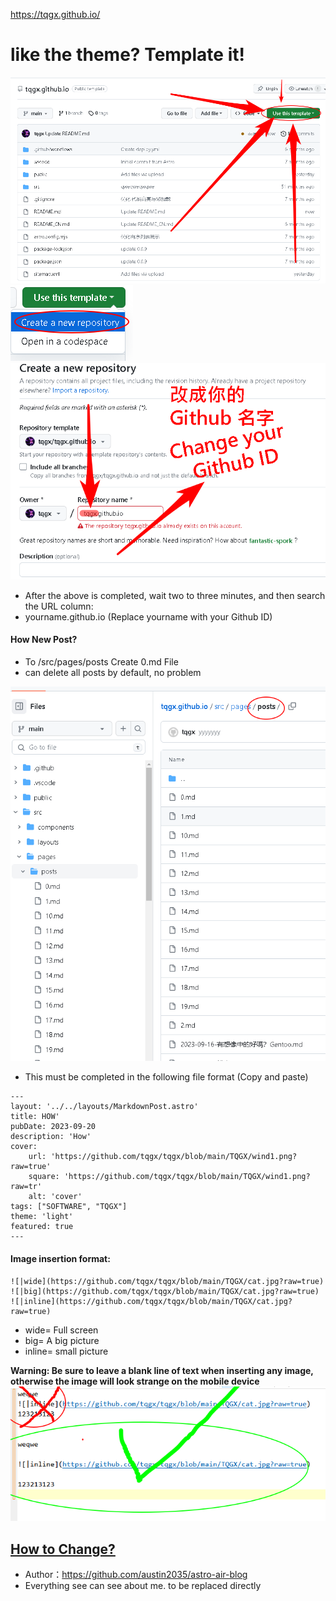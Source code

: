 https://tqgx.github.io/

# like the theme?  Template it!
![imgage](https://github.com/tqgx/tqgx/blob/main/TQGX/fork1.png?raw=true)
![imgage](https://github.com/tqgx/tqgx/blob/main/TQGX/fork2.png?raw=true)
![imgage](https://github.com/tqgx/tqgx/blob/main/TQGX/fork3.png?raw=true)

- After the above is completed, wait two to three minutes, and then search the URL column:
- yourname.github.io  (Replace yourname with your Github ID)
  
#### How New Post?
- To  /src/pages/posts Create 0.md File
-  can delete all posts by default, no problem


 ![imgage](https://github.com/tqgx/tqgx/blob/main/TQGX/fork4.png?raw=true)
 
-  This must be completed in the following file format (Copy and paste)
```
---
layout: '../../layouts/MarkdownPost.astro'
title: HOW'
pubDate: 2023-09-20
description: 'How'
cover:
    url: 'https://github.com/tqgx/tqgx/blob/main/TQGX/wind1.png?raw=true'
    square: 'https://github.com/tqgx/tqgx/blob/main/TQGX/wind1.png?raw=tr'
    alt: 'cover'
tags: ["SOFTWARE", "TQGX"] 
theme: 'light'
featured: true
---
```

####  Image insertion format:
```
![|wide](https://github.com/tqgx/tqgx/blob/main/TQGX/cat.jpg?raw=true)
![|big](https://github.com/tqgx/tqgx/blob/main/TQGX/cat.jpg?raw=true)
![|inline](https://github.com/tqgx/tqgx/blob/main/TQGX/cat.jpg?raw=true)
```
- wide= Full screen
- big= A big picture
- inline= small picture

__Warning: Be sure to leave a blank line of text when inserting any image, otherwise the image will look strange on the mobile device__ 
![image](https://github.com/tqgx/tqgx/blob/main/TQGX/qqwe.png?raw=true)


## [How to Change?](https://tqgx.github.io/posts/2/)

- Author：https://github.com/austin2035/astro-air-blog
- Everything see can see about me. to  be replaced directly
